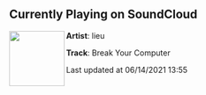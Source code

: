 ## Currently Playing on SoundCloud

[<img align="left" width="100" src="https://i1.sndcdn.com/artworks-lOIxoGd6T9IV-0-t500x500.png">](https://soundcloud.com/notlieu/break-your-computer-1?in=notlieu/sets/computer-tape)

**Artist**: lieu 

**Track**: Break Your Computer

Last updated at 06/14/2021 13:55
